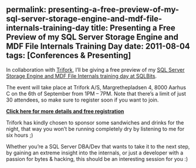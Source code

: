 permalink: presenting-a-free-preview-of-my-sql-server-storage-engine-and-mdf-file-internals-training-day
title: Presenting a Free Preview of my SQL Server Storage Engine and MDF File Internals Training Day
date: 2011-08-04
tags: [Conferences & Presenting]
---
In collaboration with [Trifork](http://www.trifork.com), I’ll be giving a free preview of my [SQL Server Storage Engine and MDF File Internals training day at SQLBits](http://www.sqlbits.com/information/Event9/SQL_Server_Storage_Engine_and_MDF_File_Internals/TrainingDetails.aspx).

The event will take place at Trifork A/S, Margrethepladsen 4, 8000 Aarhus C on the 6th of September from 1PM – 7PM. Note that there’s a limit of just 30 attendees, so make sure to register soon if you want to join.

[**Click here for more details and free registration**](http://gotocon.com/aarhus-2011/freeevent/index.jsp?eventOID=3556)

Trifork has kindly chosen to sponsor some sandwiches and drinks for the night, that way you won’t be running completely dry by listening to me for six hours ;)

Whether you’re a SQL Server DBA/Dev that wants to take it to the next step, by gaining an extreme insight into the internals, or just a developer with a passion for bytes &amp; hacking, this should be an interesting session for you :)
